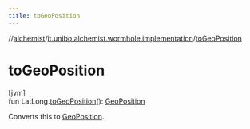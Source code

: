 ```yaml
---
title: toGeoPosition
---
```

//[alchemist](../../index.html)/[it.unibo.alchemist.wormhole.implementation](index.html)/[toGeoPosition](to-geo-position.html)



# toGeoPosition



[jvm]\
fun LatLong.[toGeoPosition](to-geo-position.html)(): [GeoPosition](../it.unibo.alchemist.model.interfaces/-geo-position/index.html)



Converts this to [GeoPosition](../it.unibo.alchemist.model.interfaces/-geo-position/index.html).




